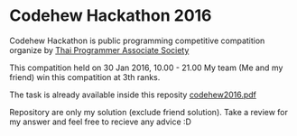 Codehew Hackathon 2016
====

Codehew Hackathon is public programming competitive compatition organize by [Thai Programmer Associate Society](https://www.facebook.com/groups/ThaiPGAssociateSociey/)

This compatition held on 30 Jan 2016, 10.00 - 21.00
My team (Me and my friend) win this compatition at 3th ranks.

The task is already available inside this reposity [codehew2016.pdf](codehew2016.pdf)

Repository are only my solution (exclude friend solution).
Take a review for my answer and feel free to recieve any advice :D
